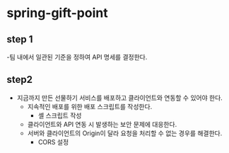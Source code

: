 # spring-gift-point

## step 1
-팀 내에서 일관된 기준을 정하여 API 명세를 결정한다.

## step2
- 지금까지 만든 선물하기 서비스를 배포하고 클라이언트와 연동할 수 있어야 한다.
  - 지속적인 배포를 위한 배포 스크립트를 작성한다.
    - 셸 스크립트 작성
  - 클라이언트와 API 연동 시 발생하는 보안 문제에 대응한다.
  - 서버와 클라이언트의 Origin이 달라 요청을 처리할 수 없는 경우를 해결한다.
    - CORS 설정
